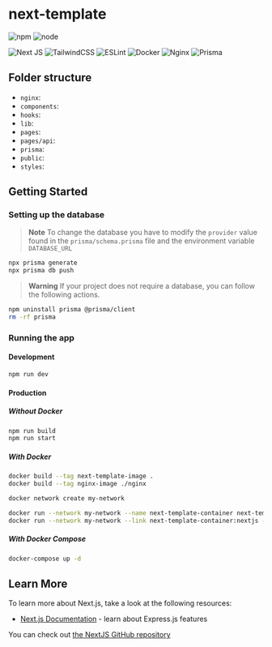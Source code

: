# next-template

![npm](https://img.shields.io/badge/npm-8.15.0-blue)
![node](https://img.shields.io/badge/node-16.x-blue)

![Next JS](https://img.shields.io/badge/Next-black?style=for-the-badge&logo=next.js&logoColor=white)
![TailwindCSS](https://img.shields.io/badge/tailwindcss-%2338B2AC.svg?style=for-the-badge&logo=tailwind-css&logoColor=white)
![ESLint](https://img.shields.io/badge/ESLint-4B3263?style=for-the-badge&logo=eslint&logoColor=white)
![Docker](https://img.shields.io/badge/docker-%230db7ed.svg?style=for-the-badge&logo=docker&logoColor=white)
![Nginx](https://img.shields.io/badge/nginx-%23009639.svg?style=for-the-badge&logo=nginx&logoColor=white)
![Prisma](https://img.shields.io/badge/Prisma-3982CE?style=for-the-badge&logo=Prisma&logoColor=white)

## Folder structure

- `nginx`:
- `components`:
- `hooks`:
- `lib`:
- `pages`:
- `pages/api`:
- `prisma`:
- `public`:
- `styles`:

## Getting Started

### Setting up the database

> **Note**
> To change the database you have to modify the `provider` value found in the `prisma/schema.prisma` file and the environment variable `DATABASE_URL`

``` bash
npx prisma generate
npx prisma db push
```

> **Warning**
> If your project does not require a database, you can follow the following actions.

``` bash
npm uninstall prisma @prisma/client
rm -rf prisma
```

### Running the app

#### Development

``` bash
npm run dev
```

#### Production

##### Without Docker

``` bash
npm run build
npm run start
```

##### With Docker 
```bash
docker build --tag next-template-image .
docker build --tag nginx-image ./nginx

docker network create my-network

docker run --network my-network --name next-template-container next-template-image
docker run --network my-network --link next-template-container:nextjs --publish 80:80 nginx-image
```

##### With Docker Compose

```bash
docker-compose up -d
```

## Learn More

To learn more about Next.js, take a look at the following resources:

- [Next.js Documentation](https://nextjs.org/docs) - learn about Express.js features

You can check out [the NextJS GitHub repository](https://github.com/vercel/next.js/)
